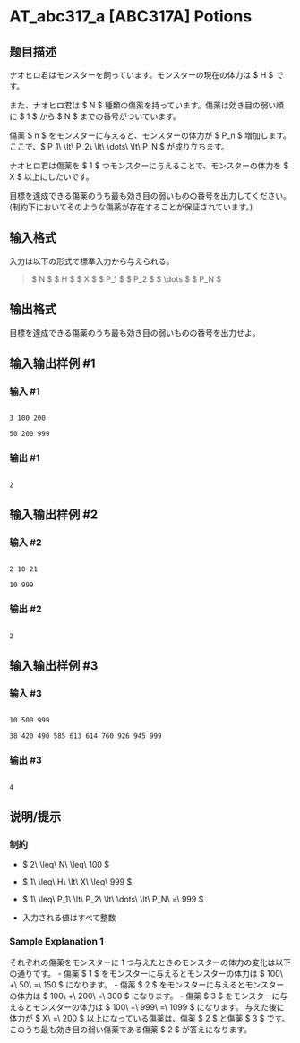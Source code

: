 # AT_abc317_a [ABC317A] Potions

## 题目描述

[problemUrl]: https://atcoder.jp/contests/abc317/tasks/abc317_a

ナオヒロ君はモンスターを飼っています。モンスターの現在の体力は $ H $ です。  
また、ナオヒロ君は $ N $ 種類の傷薬を持っています。傷薬は効き目の弱い順に $ 1 $ から $ N $ までの番号がついています。  
傷薬 $ n $ をモンスターに与えると、モンスターの体力が $ P_n $ 増加します。ここで、$ P_1\ \lt\ P_2\ \lt\ \dots\ \lt\ P_N $ が成り立ちます。

ナオヒロ君は傷薬を $ 1 $ つモンスターに与えることで、モンスターの体力を $ X $ 以上にしたいです。  
目標を達成できる傷薬のうち最も効き目の弱いものの番号を出力してください。(制約下においてそのような傷薬が存在することが保証されています。)

## 输入格式

入力は以下の形式で標準入力から与えられる。

> $ N $ $ H $ $ X $ $ P_1 $ $ P_2 $ $ \dots $ $ P_N $

## 输出格式

目標を達成できる傷薬のうち最も効き目の弱いものの番号を出力せよ。

## 输入输出样例 #1

### 输入 #1

```
3 100 200
50 200 999
```

### 输出 #1

```
2
```

## 输入输出样例 #2

### 输入 #2

```
2 10 21
10 999
```

### 输出 #2

```
2
```

## 输入输出样例 #3

### 输入 #3

```
10 500 999
38 420 490 585 613 614 760 926 945 999
```

### 输出 #3

```
4
```

## 说明/提示

### 制約

- $ 2\ \leq\ N\ \leq\ 100 $
- $ 1\ \leq\ H\ \lt\ X\ \leq\ 999 $
- $ 1\ \leq\ P_1\ \lt\ P_2\ \lt\ \dots\ \lt\ P_N\ =\ 999 $
- 入力される値はすべて整数

### Sample Explanation 1

それぞれの傷薬をモンスターに 1 つ与えたときのモンスターの体力の変化は以下の通りです。 - 傷薬 $ 1 $ をモンスターに与えるとモンスターの体力は $ 100\ +\ 50\ =\ 150 $ になります。 - 傷薬 $ 2 $ をモンスターに与えるとモンスターの体力は $ 100\ +\ 200\ =\ 300 $ になります。 - 傷薬 $ 3 $ をモンスターに与えるとモンスターの体力は $ 100\ +\ 999\ =\ 1099 $ になります。 与えた後に体力が $ X\ =\ 200 $ 以上になっている傷薬は、傷薬 $ 2 $ と傷薬 $ 3 $ です。このうち最も効き目の弱い傷薬である傷薬 $ 2 $ が答えになります。